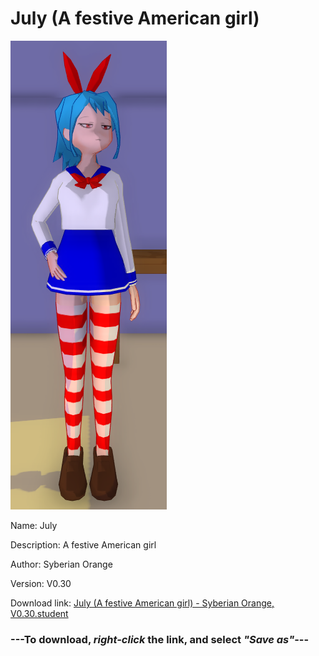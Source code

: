 # July (A festive American girl)

<img src = "https://raw.githubusercontent.com/Arbiter1223/Daigaku-Gurashi-Custom-Students/master/Students/Files/July%20(A%20festive%20American%20girl).png">

Name: July

Description: A festive American girl

Author: Syberian Orange

Version: V0.30

Download link: <a href="https://raw.githubusercontent.com/Arbiter1223/Daigaku-Gurashi-Custom-Students/master/Students/Files/July%20(A%20festive%20American%20girl)%20-%20Syberian%20Orange%2C%20V0.30.student">July (A festive American girl) - Syberian Orange, V0.30.student</a>

### ---**To download, _right-click_ the link, and select _"Save as"_**---
